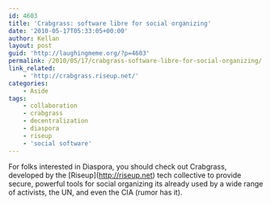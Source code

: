```yaml
---
id: 4603
title: 'Crabgrass: software libre for social organizing'
date: '2010-05-17T05:33:05+00:00'
author: Kellan
layout: post
guid: 'http://laughingmeme.org/?p=4603'
permalink: /2010/05/17/crabgrass-software-libre-for-social-organizing/
link_related:
    - 'http://crabgrass.riseup.net/'
categories:
    - Aside
tags:
    - collaboration
    - crabgrass
    - decentralization
    - diaspora
    - riseup
    - 'social software'
---
```


For folks interested in Diaspora, you should check out Crabgrass, developed by the \[Riseup\](http://riseup.net) tech collective to provide secure, powerful tools for social organizing its already used by a wide range of activists, the UN, and even the CIA (rumor has it).